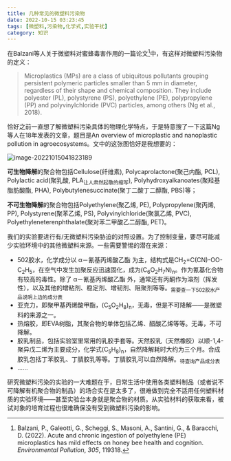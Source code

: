 ```yaml
---
title: 几种常见的微塑料污染物
date: 2022-10-15 03:23:45
tags: [微塑料,污染物,化学式,实验干扰]
category: 知识
---
```



在Balzani等人关于微塑料对蜜蜂毒害作用的一篇论文[^1]中，有这样对微塑料污染物的定义：
> Microplastics (MPs) are a class of ubiquitous pollutants grouping persistent polymeric particles smaller than 5 mm in diameter, regardless of their shape and chemical composition. They include polyester (PL), polystyrene (PS), polyethylene (PE), polypropylene (PP) and polyvinylchloride (PVC) particles, among others (Ng et al., 2018).

恰好之前一直想了解微塑料污染具体的物理化学特点，于是特意搜了一下这篇Ng等人在18年发表的文章，题目是An overview of microplastic and nanoplastic pollution in agroecosystems。<!--more-->文中的这张图恰好是我想要的：

![image-20221015041823189](/images/image-20221015041823189.png)

**可生物降解**的聚合物包括Cellulose(纤维素), Polycaprolactone(聚己内酯, PCL), Polylactic acid(聚乳酸, PLA<sub>让人肃然起敬的缩写</sub>), Polyhydroxyalkanoates(聚羟基脂肪酸酯, PHA), Polybutylenesuccinate(聚丁二酸丁二醇酯, PBS)等；

**不可生物降解**的聚合物包括Polyethylene(聚乙烯, PE), Polypropylene(聚丙烯, PP), Polystyrene(聚苯乙烯, PS), Polyvinylchloride(聚氯乙烯, PVC), Polyethyleneterenphthalate(聚对苯二甲酸乙二醇酯, PET)。

我们的实验要进行有/无微塑料污染胁迫的对照设置。为了控制变量，要尽可能减少实验环境中的其他微塑料来源。一些需要警惕的潜在来源：

* 502胶水，化学成分以 α－氰基丙烯酸乙酯 为主，结构式是CH<sub>2</sub>=C(CN)-OO-C<sub>2</sub>H<sub>5</sub>，在空气中发生加聚反应迅速固化，成为(C<sub>6</sub>O<sub>2</sub>H<sub>7</sub>N)<sub>n</sub>。作为氰基化合物有较高的毒性。除了 α－氰基丙烯酸乙酯  外，通常还有丙酮作为溶剂（挥发性），以及其他的增粘剂、稳定剂、增韧剂、阻聚剂等等。<sub>需要查一下502胶水产品说明上边的成分表</sub>
* 亚克力，即聚甲基丙烯酸甲酯，(C<sub>5</sub>O<sub>2</sub>H<sub>8</sub>)<sub>n</sub>，无毒，但是不可降解——是微塑料的来源之一。
* 热熔胶，即EVA树脂，其聚合物的单体包括乙烯、醋酸乙烯等等。无毒，不可降解。
* 胶乳制品，包括实验室里常用的乳胶手套等。天然胶乳（天然橡胶）以顺-1,4-聚异戊二烯为主要成分，化学式(C<sub>5</sub>H<sub>8</sub>)<sub>n</sub>，自然降解耗时大约为三个月。合成胶乳包括丁苯胶乳、丁腈胶乳等等。丁腈胶乳可以自然降解。<sub>待查询产品成分表</sub>
* ……

研究微塑料污染的实验的一大难题在于，日常生活中使用各类塑料制品（或者说不可降解有机聚合物的制品）的场合实在是太多了，很难做到完全不适用任何塑料材质的实验环境——甚至实验台本身就是聚合物的材质。从实验材料的获取来看，被试对象的培育过程也很难确保没有受到微塑料污染的影响。



[^1]:Balzani, P., Galeotti, G., Scheggi, S., Masoni, A., Santini, G., & Baracchi, D. (2022). Acute and chronic ingestion of polyethylene (PE) microplastics has mild effects on honey bee health and cognition. *Environmental Pollution*, *305*, 119318.